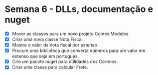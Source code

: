 # Semana 6 - DLLs, documentação e nuget
- [x]  Mover as classes para um novo projeto Comex.Modelos
- [x]  Criar uma nova classe Nota Fiscal
- [x]  Mostre o valor da nota fiscal por extenso
- [x]  Procure uma biblioteca que converta números para um valor em extenso que seja em portugues.
- [x]  Crie um pacote nuget para utilidades dos Correios.
- [x]  Criar uma classe para calcular Frete.
